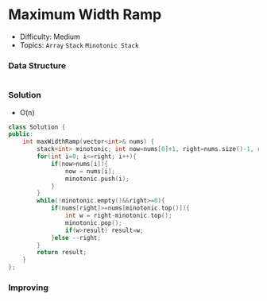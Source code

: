 # Maximum Width Ramp
- Difficulty: Medium
- Topics: `Array` `Stack` `Minotonic Stack`

### Data Structure
``` cpp
```

### Solution
- O(n)
``` cpp
class Solution {
public:
    int maxWidthRamp(vector<int>& nums) {
        stack<int> minotonic; int now=nums[0]+1, right=nums.size()-1, result=0;
        for(int i=0; i<=right; i++){
            if(now>nums[i]){
                now = nums[i];
                minotonic.push(i);
            }
        }
        while(!minotonic.empty()&&right>=0){
            if(nums[right]>=nums[minotonic.top()]){
                int w = right-minotonic.top();
                minotonic.pop();
                if(w>result) result=w;
            }else --right;
        }
        return result;
    }
};
```

### Improving
``` cpp
```